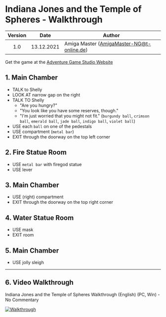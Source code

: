 # Indiana Jones and the Temple of Spheres - Walkthrough

| Version | Date       | Author                                    |
|:-------:|------------|-------------------------------------------|
|   1.0   | 13.12.2021 | Amiga Master (AmigaMaster-NG@t-online.de) |

Get the game at the [Adventure Game Studio Website](https://www.adventuregamestudio.co.uk/site/games/game/1121-indiana-jones-and-the-temple-of-spheres)

## 1. Main Chamber

- TALK to Shelly
- LOOK AT narrow gap on the right
- TALK TO Shelly
  - "Are you hungry?"
  - "You look like you have some reserves, though."
  - "I'm just worried that you might not fit." (`burgundy ball`, `crimson ball`, `emerald ball`, `jade ball`, `indigo ball`, `violet ball`)
- USE each `ball` on one of the pedestals
- USE compartment (`metal bar`)
- EXIT through the doorway on the top left corner

## 2. Fire Statue Room

- USE `metal bar` with firegod statue
- USE lever

## 3. Main Chamber

- USE (right) compartment
- EXIT through the doorway on the top right corner

## 4. Water Statue Room

- USE mask
- EXIT room

## 5. Main Chamber

- USE jolly sleigh

--------------------------------------------------------------------------------

## 6. Video Walkthrough

Indiana Jones and the Temple of Spheres Walkthrough (English) (PC, Win) - No Commentary

[![Walkthrough](https://img.youtube.com/vi/hJr-tQHOQYw/0.jpg)](https://www.youtube.com/watch?v=hJr-tQHOQYw)

